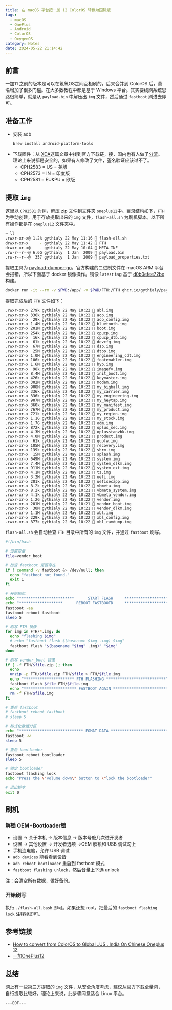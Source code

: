 ```yaml
---
title: 在 macOS 平台把一加 12 ColorOS 转换为国际版
tags:
  - macOS
  - OnePlus
  - Android
  - ColorOS
  - OxygenOS
category: Notes
date: 2024-05-22 21:14:42
---
```



## 前言

一加11 之前的版本是可以在氢氧OS之间互相刷的，后来合并到 ColorOS 后，莫名增加了很多门槛。在大多数教程中都是基于 Windows 平台。其实要线刷系统思路很简单，就是从 `payload.bin` 中解压出 `img` 文件，然后通过 `fastboot` 刷进去即可。

## 准备工作
- 安装 adb
  ```
  brew install android-platform-tools
  ```
- 下载固件：从 [XDA](https://xdaforums.com/t/how-to-convert-from-coloros-to-global-us-india-on-chinese-oneplus-12.4653255/)这篇文章中找到官方下载链，接，国内也有人做了[分流](https://yun.daxiaamu.com/OnePlus_Roms/%E4%B8%80%E5%8A%A0OnePlus%2012/)。理论上来说都是安全的，如果有人修改了文件，签名验证应该过不了。
  - CPH2583 = US = 美版
  - CPH2573 = IN = 印度版
  - CPH2581 = EU&PU = 欧版

## 提取 `img`

这里以 `CPH2581` 为例，解压 zip 文件到文件夹 `oneplus12`中。目录结构如下，`FTH` 为手动创建，用于存放提取出来的 `img` 文件，`flash-all.sh` 为刷机脚本。以下所有操作都是在 `oneplus12` 文件夹中。

```bash
➜ ll
.rwxr-xr-x@ 1.2k gythialy 22 May 11:16  flash-all.sh
drwxr-xr-x     - gythialy 22 May 11:42  FTH
drwxr-xr-x@    - gythialy 22 May 10:04  META-INF
.rw-r--r--@ 6.6G gythialy  1 Jan  2009  payload.bin
.rw-r--r--@  357 gythialy  1 Jan  2009  payload_properties.txt
```

提取工具为 [payload-dumper-go](https://github.com/ssut/payload-dumper-go)，官方构建的二进制文件在 macOS ARM 平台会报错，所以下面基于 docker 镜像操作。镜像 `latest` tag 基于 [d0b0efee72be](https://github.com/ssut/payload-dumper-go/commit/d0b0efee72be10030ada7296868cec22eff9cac6) 构建。

```bash
docker run -it --rm -v $PWD:/app/ -v $PWD/FTH:/FTH ghcr.io/gythialy/payload-dumper-go:latest -o /FTH /app/payload.bin
```

<!-- more -->

提取完成后的 `FTH` 文件如下：
```
.rwxr-xr-x 279k gythialy 22 May 10:22  abl.img
.rwxr-xr-x 336k gythialy 22 May 10:22  aop.img
.rwxr-xr-x  29k gythialy 22 May 10:22  aop_config.img
.rwxr-xr-x 1.4M gythialy 22 May 10:22  bluetooth.img
.rwxr-xr-x 201M gythialy 22 May 10:21  boot.img
.rwxr-xr-x 254k gythialy 22 May 10:22  cpucp.img
.rwxr-xr-x  16k gythialy 22 May 10:22  cpucp_dtb.img
.rwxr-xr-x  61k gythialy 22 May 10:22  devcfg.img
.rwxr-xr-x  67M gythialy 22 May 10:22  dsp.img
.rwxr-xr-x  25M gythialy 22 May 10:22  dtbo.img
.rwxr-xr-x 1.0M gythialy 22 May 10:22  engineering_cdt.img
.rwxr-xr-x 106k gythialy 22 May 10:22  featenabler.img
.rwxr-xr-x 1.6M gythialy 22 May 10:22  hyp.img
.rwxr-xr-x  98k gythialy 22 May 10:22  imagefv.img
.rwxr-xr-x 8.4M gythialy 22 May 10:21  init_boot.img
.rwxr-xr-x 426k gythialy 22 May 10:22  keymaster.img
.rwxr-xr-x 302M gythialy 22 May 10:22  modem.img
.rwxr-xr-x 908M gythialy 22 May 10:22  my_bigball.img
.rwxr-xr-x 336k gythialy 22 May 10:22  my_carrier.img
.rwxr-xr-x 336k gythialy 22 May 10:22  my_engineering.img
.rwxr-xr-x 907M gythialy 22 May 10:23  my_heytap.img
.rwxr-xr-x 360k gythialy 22 May 10:22  my_manifest.img
.rwxr-xr-x 767M gythialy 22 May 10:22  my_product.img
.rwxr-xr-x 721k gythialy 22 May 10:22  my_region.img
.rwxr-xr-x 1.1G gythialy 22 May 10:22  my_stock.img
.rwxr-xr-x 1.7G gythialy 22 May 10:22  odm.img
.rwxr-xr-x 872k gythialy 22 May 10:22  oplus_sec.img
.rwxr-xr-x 4.3M gythialy 22 May 10:22  oplusstanvbk.img
.rwxr-xr-x 4.0M gythialy 22 May 10:21  product.img
.rwxr-xr-x  61k gythialy 22 May 10:22  qupfw.img
.rwxr-xr-x 105M gythialy 22 May 10:21  recovery.img
.rwxr-xr-x 139k gythialy 22 May 10:22  shrm.img
.rwxr-xr-x  15M gythialy 22 May 10:22  splash.img
.rwxr-xr-x 649M gythialy 22 May 10:22  system.img
.rwxr-xr-x 7.4M gythialy 22 May 10:21  system_dlkm.img
.rwxr-xr-x 911M gythialy 22 May 10:22  system_ext.img
.rwxr-xr-x 4.1M gythialy 22 May 10:22  tz.img
.rwxr-xr-x 3.2M gythialy 22 May 10:22  uefi.img
.rwxr-xr-x 201k gythialy 22 May 10:22  uefisecapp.img
.rwxr-xr-x 8.2k gythialy 22 May 10:22  vbmeta.img
.rwxr-xr-x 8.2k gythialy 22 May 10:21  vbmeta_system.img
.rwxr-xr-x 4.1k gythialy 22 May 10:22  vbmeta_vendor.img
.rwxr-xr-x 1.2G gythialy 22 May 10:22  vendor.img
.rwxr-xr-x 201M gythialy 22 May 10:21  vendor_boot.img
.rwxr-xr-x  30M gythialy 22 May 10:21  vendor_dlkm.img
.rwxr-xr-x 1.1M gythialy 22 May 10:22  xbl.img
.rwxr-xr-x 229k gythialy 22 May 10:22  xbl_config.img
.rwxr-xr-x 877k gythialy 22 May 10:22  xbl_ramdump.img
```

`flash-all.sh` 会自动检查 `FTH` 目录中所有的 `img` 文件，并通过 `fastboot` 刷写。

```bash
#!/bin/bash

# 设置变量
file=vendor_boot

# 检查 fastboot 是否存在
if ! command -v fastboot &> /dev/null; then
  echo "fastboot not found."
  exit 1
fi

# 开始刷机
echo "************************      START FLASH     ************************"
echo "*******************      REBOOT FASTBOOTD     *******************"
fastboot -aa
fastboot reboot fastboot
sleep 5

# 刷写 FTH 镜像
for img in FTH/*.img; do
  echo "flashing $img"
  # echo "fastboot flash $(basename $img .img) $img"
  fastboot flash "$(basename "$img" .img)" "$img"
done

# 刷写 vendor_boot 镜像
if [ -f FTH/$file.zip ]; then
  echo
  unzip -p FTH/$file.zip FTH/$file > FTH/$file.img
  echo "********************** FTH FLASHING **************************"
  fastboot flash $file FTH/$file.img
  echo "*********************** FASTBOOT AGAIN ***************************"
  rm -f FTH/$file.img
fi

# 重启 fastboot
# fastboot reboot fastboot
# sleep 5

# 格式化数据分区
echo "**************************** FOMAT DATA ******************************"
fastboot -w
sleep 5

# 重启 bootloader
fastboot reboot bootloader
sleep 5

# 锁定 bootloader
fastboot flashing lock
echo "Press the \"volume down\" button to \"lock the bootloader"

# 退出脚本
exit 0
```

## 刷机

### 解锁 OEM+Bootloader锁

- 设置 -> 关于本机 -> 版本信息 -> 版本号敲几次进开发者
- 设置 -> 其他设置 -> 开发者选项 ->OEM 解锁和 USB 调试勾上
- 手机连电脑，允许 USB 调试
- `adb devices` 能看看到设备
- `adb reboot bootloader` 重启到 fastboot 模式
- `fastboot flashing unlock`，然后音量上下选 unlock

注：会清空所有数据，做好备份。

### 开始刷写

执行 `./flash-all.bash` 即可。如果还想 root，把最后的 `fastboot flashing lock` 注释掉即可。

## 参考链接

- [How to convert from ColorOS to Global ..US.. India On Chinese Oneplus 12](https://xdaforums.com/t/how-to-convert-from-coloros-to-global-us-india-on-chinese-oneplus-12.4653255/)
- [一加OnePlus12](https://yun.daxiaamu.com/OnePlus_Roms/%E4%B8%80%E5%8A%A0OnePlus%2012/)

## 总结

网上有一些第三方提取的 `img` 文件，从安全角度考虑，建议从官方下载全量包，自行提取比较好。理论上来说，此步骤同意适合 Linux 平台。

```---EOF---```
